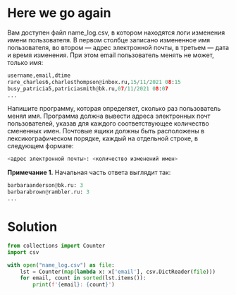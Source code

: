 # Here we go again

Вам доступен файл name_log.csv, в котором находятся логи изменения имени пользователя. В первом столбце записано
измененное имя пользователя, во втором — адрес электронной почты, в третьем — дата и время изменения. При этом email
пользователь менять не может, только имя:

```python
username,email,dtime
rare_charles6,charlesthompson@inbox.ru,15/11/2021 08:15
busy_patricia5,patriciasmith@bk.ru,07/11/2021 08:07
...
```

Напишите программу, которая определяет, сколько раз пользователь менял имя. Программа должна вывести адреса электронных
почт пользователей, указав для каждого соответствующее количество смененных имен. Почтовые ящики должны быть расположены
в лексикографическом порядке, каждый на отдельной строке, в следующем формате:

```python
<адрес электронной почты>: <количество изменений имен>
```

**Примечание 1.** Начальная часть ответа выглядит так:

```python
barbaraanderson@bk.ru: 3
barbarabrown@rambler.ru: 3
...
```

# Solution

```python
from collections import Counter
import csv

with open("name_log.csv") as file:
    lst = Counter(map(lambda x: x['email'], csv.DictReader(file)))
    for email, count in sorted(lst.items()):
        print(f'{email}: {count}')
```
